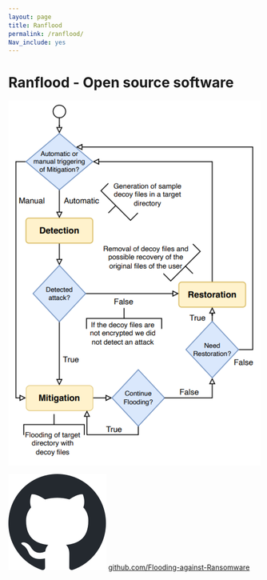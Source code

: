```yaml
---
layout: page
title: Ranflood
permalink: /ranflood/
Nav_include: yes
---
```


# Ranflood - Open source software

![Flowchart](/images/flowchart.png)


![Logo Github](/images/github.svg)
[github.com/Flooding-against-Ransomware](https://github.com/Flooding-against-Ransomware)